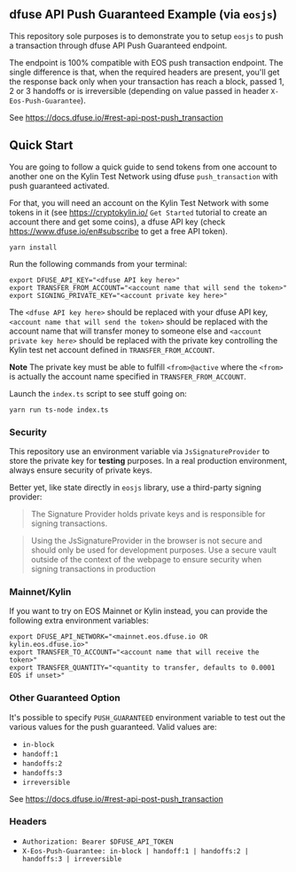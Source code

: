 ## dfuse API Push Guaranteed Example (via `eosjs`)

This repository sole purposes is to demonstrate you to setup `eosjs` to push a
transaction through dfuse API Push Guaranteed endpoint.

The endpoint is 100% compatible with EOS push transaction endpoint. The single
difference is that, when the required headers are present, you'll get the response
back only when your transaction has reach a block, passed 1, 2 or 3 handoffs or is
irreversible (depending on value passed in header `X-Eos-Push-Guarantee`).

See https://docs.dfuse.io/#rest-api-post-push_transaction

## Quick Start

You are going to follow a quick guide to send tokens from one account to another
one on the Kylin Test Network using dfuse `push_transaction` with push guaranteed
activated.

For that, you will need an account on the Kylin Test Network with some tokens in
it (see https://cryptokylin.io/ `Get Started` tutorial to create an account there and
get some coins), a dfuse API key (check https://www.dfuse.io/en#subscribe to get a free
API token).

    yarn install

Run the following commands from your terminal:

    export DFUSE_API_KEY="<dfuse API key here>"
    export TRANSFER_FROM_ACCOUNT="<account name that will send the token>"
    export SIGNING_PRIVATE_KEY="<account private key here>"

The `<dfuse API key here>` should be replaced with your dfuse API key,
`<account name that will send the token>` should be replaced with the
account name that will transfer money to someone else and
`<account private key here>` should be replaced with the private key
controlling the Kylin test net account defined in `TRANSFER_FROM_ACCOUNT`.

**Note** The private key must be able to fulfill `<from>@active` where the
`<from>` is actually the account name specified in `TRANSFER_FROM_ACCOUNT`.

Launch the `index.ts` script to see stuff going on:

    yarn run ts-node index.ts

### Security

This repository use an environment variable via `JsSignatureProvider` to store the
private key for **testing** purposes. In a real production environment, always ensure
security of private keys.

Better yet, like state directly in `eosjs` library, use a third-party signing provider:

> The Signature Provider holds private keys and is responsible for signing transactions.

> Using the JsSignatureProvider in the browser is not secure and should only be used for development purposes. Use a secure vault outside of the context of the webpage to ensure security when signing transactions in production

### Mainnet/Kylin

If you want to try on EOS Mainnet or Kylin instead, you can provide the following
extra environment variables:

    export DFUSE_API_NETWORK="<mainnet.eos.dfuse.io OR kylin.eos.dfuse.io>"
    export TRANSFER_TO_ACCOUNT="<account name that will receive the token>"
    export TRANSFER_QUANTITY="<quantity to transfer, defaults to 0.0001 EOS if unset>"

### Other Guaranteed Option

It's possible to specify `PUSH_GUARANTEED` environment variable to test out
the various values for the push guaranteed. Valid values are:

- `in-block`
- `handoff:1`
- `handoffs:2`
- `handoffs:3`
- `irreversible`

See https://docs.dfuse.io/#rest-api-post-push_transaction

### Headers

- `Authorization: Bearer $DFUSE_API_TOKEN`
- `X-Eos-Push-Guarantee: in-block | handoff:1 | handoffs:2 | handoffs:3 | irreversible`
